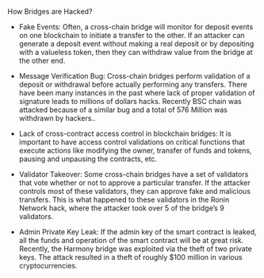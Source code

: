 How Bridges are Hacked?

- Fake Events:
Often, a cross-chain bridge will monitor for deposit events on one blockchain to initiate a transfer to the other. If an attacker can generate a deposit event without
making a real deposit or by depositing with a valueless token, then they can withdraw value from the bridge at the other end.

- Message Verification Bug:
Cross-chain bridges perform validation of a deposit or withdrawal before actually performing any transfers. There have been many instances in the past where 
lack of proper validation of signature leads to millions of dollars hacks. Recently BSC chain was attacked because of a similar bug and a total of 576 Million was
withdrawn by hackers..

- Lack of cross-contract access control in blockchain bridges:
It is important to have access control validations on critical functions that execute actions like modifying the owner, transfer of funds and tokens, pausing and
unpausing the contracts, etc.

- Validator Takeover:
Some cross-chain bridges have a set of validators that vote whether or not to approve a particular transfer. If the attacker controls most of these validators, 
they can approve fake and malicious transfers. This is what happened to these validators in the Ronin Network hack, where the attacker took over 5 of the bridge’s 9 
validators.

- Admin Private Key Leak:
If the admin key of the smart contract is leaked, all the funds and operation of the smart contract will be at great risk. Recently, the Harmony bridge was exploited
via the theft of two private keys. The attack resulted in a theft of roughly $100 million in various cryptocurrencies.
